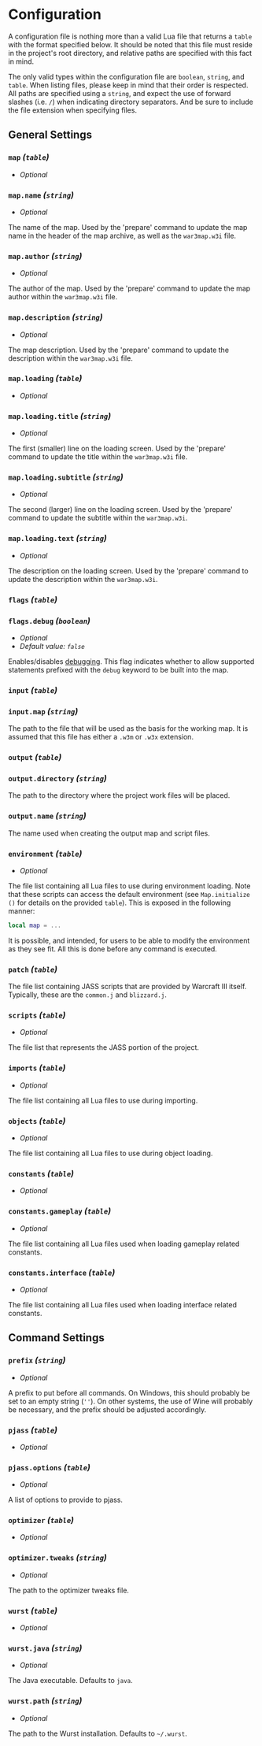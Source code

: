 # Configuration

A configuration file is nothing more than a valid Lua file that returns a
`table` with the format specified below. It should be noted that this file
must reside in the project's root directory, and relative paths are specified
with this fact in mind.

The only valid types within the configuration file are `boolean`, `string`,
and `table`.  When listing files, please keep in mind that their order is
respected. All paths are specified using a `string`, and expect the use of
forward slashes (i.e. `/`) when indicating directory separators. And be sure
to include the file extension when specifying files.

## General Settings

### `map` _(`table`)_

- _Optional_

### `map.name` _(`string`)_

- _Optional_

The name of the map. Used by the 'prepare' command to update the map name in
the header of the map archive, as well as the `war3map.w3i` file.

### `map.author` _(`string`)_

- _Optional_

The author of the map. Used by the 'prepare' command to update the map author
within the `war3map.w3i` file.

### `map.description` _(`string`)_

- _Optional_

The map description. Used by the 'prepare' command to update the description
within the `war3map.w3i` file.

### `map.loading` _(`table`)_

- _Optional_

### `map.loading.title` _(`string`)_

- _Optional_

The first (smaller) line on the loading screen. Used by the 'prepare' command
to update the title within the `war3map.w3i` file.

### `map.loading.subtitle` _(`string`)_

- _Optional_

The second (larger) line on the loading screen. Used by the 'prepare' command
to update the subtitle within the `war3map.w3i`.

### `map.loading.text` _(`string`)_

- _Optional_

The description on the loading screen. Used by the 'prepare' command to update
the description within the `war3map.w3i`.

### `flags` _(`table`)_
### `flags.debug` _(`boolean`)_

- _Optional_
- _Default value: `false`_

Enables/disables [debugging](debugging.md). This flag indicates whether to
allow supported statements prefixed with the `debug` keyword to be built into
the map.

### `input` _(`table`)_
### `input.map` _(`string`)_

The path to the file that will be used as the basis for the working map. It
is assumed that this file has either a `.w3m` or `.w3x` extension.

### `output` _(`table`)_
### `output.directory` _(`string`)_

The path to the directory where the project work files will be placed.

### `output.name` _(`string`)_

The name used when creating the output map and script files.

### `environment` _(`table`)_

- _Optional_

The file list containing all Lua files to use during environment loading. Note
that these scripts can access the default environment (see `Map.initialize ()`
for details on the provided `table`). This is exposed in the following manner:

``` lua
local map = ...
```

It is possible, and intended, for users to be able to modify the environment
as they see fit. All this is done before any command is executed.

### `patch` _(`table`)_

The file list containing JASS scripts that are provided by Warcraft III
itself. Typically, these are the `common.j` and `blizzard.j`.

### `scripts` _(`table`)_

- _Optional_

The file list that represents the JASS portion of the project.

### `imports` _(`table`)_

- _Optional_

The file list containing all Lua files to use during importing.

### `objects` _(`table`)_

- _Optional_

The file list containing all Lua files to use during object loading.

### `constants` _(`table`)_

- _Optional_

### `constants.gameplay` _(`table`)_

- _Optional_

The file list containing all Lua files used when loading gameplay related
constants.

### `constants.interface` _(`table`)_

- _Optional_

The file list containing all Lua files used when loading interface related
constants.

## Command Settings

### `prefix` _(`string`)_

- _Optional_

A prefix to put before all commands. On Windows, this should probably be set
to an empty string (`''`). On other systems, the use of Wine will probably be
necessary, and the prefix should be adjusted accordingly.

### `pjass` _(`table`)_

- _Optional_

### `pjass.options` _(`table`)_

- _Optional_

A list of options to provide to pjass.

### `optimizer` _(`table`)_

- _Optional_

### `optimizer.tweaks` _(`string`)_

- _Optional_

The path to the optimizer tweaks file.

### `wurst` _(`table`)_

- _Optional_

### `wurst.java` _(`string`)_

- _Optional_

The Java executable.  Defaults to `java`.

### `wurst.path` _(`string`)_

- _Optional_

The path to the Wurst installation.  Defaults to `~/.wurst`.
